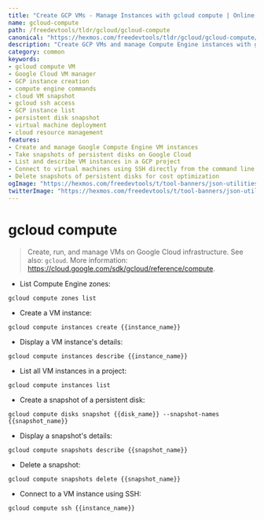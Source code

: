 ```yaml
---
title: "Create GCP VMs - Manage Instances with gcloud compute | Online Free DevTools by Hexmos"
name: gcloud-compute
path: /freedevtools/tldr/gcloud/gcloud-compute
canonical: "https://hexmos.com/freedevtools/tldr/gcloud/gcloud-compute/"
description: "Create GCP VMs and manage Compute Engine instances with gcloud compute. Simplify cloud resource management and virtual machine deployment. Free online tool, no registration required."
category: common
keywords:
- gcloud compute VM
- Google Cloud VM manager
- GCP instance creation
- compute engine commands
- cloud VM snapshot
- gcloud ssh access
- GCP instance list
- persistent disk snapshot
- virtual machine deployment
- cloud resource management
features:
- Create and manage Google Compute Engine VM instances
- Take snapshots of persistent disks on Google Cloud
- List and describe VM instances in a GCP project
- Connect to virtual machines using SSH directly from the command line
- Delete snapshots of persistent disks for cost optimization
ogImage: "https://hexmos.com/freedevtools/t/tool-banners/json-utilities-banner.png"
twitterImage: "https://hexmos.com/freedevtools/t/tool-banners/json-utilities-banner.png"
---
```


# gcloud compute

> Create, run, and manage VMs on Google Cloud infrastructure.
> See also: `gcloud`.
> More information: <https://cloud.google.com/sdk/gcloud/reference/compute>.

- List Compute Engine zones:

`gcloud compute zones list`

- Create a VM instance:

`gcloud compute instances create {{instance_name}}`

- Display a VM instance's details:

`gcloud compute instances describe {{instance_name}}`

- List all VM instances in a project:

`gcloud compute instances list`

- Create a snapshot of a persistent disk:

`gcloud compute disks snapshot {{disk_name}} --snapshot-names {{snapshot_name}}`

- Display a snapshot's details:

`gcloud compute snapshots describe {{snapshot_name}}`

- Delete a snapshot:

`gcloud compute snapshots delete {{snapshot_name}}`

- Connect to a VM instance using SSH:

`gcloud compute ssh {{instance_name}}`

